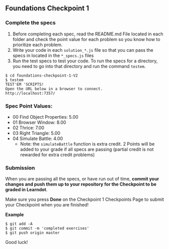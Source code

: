 ## Foundations Checkpoint 1

### Complete the specs

1. Before completing each spec, read the README.md File located in each folder and check the point value for each problem so you know how to prioritize each problem.
2. Write your code in each `solution_*.js` file so that you can pass the specs in located in the `*_specs.js` files
3. Run the test specs to test your code. To run the specs for a directory, you need to go into that directory and run the command `testem`.

```
$ cd foundations-checkpoint-1-V2
$ testem
TEST'EM 'SCRIPTS!
Open the URL below in a browser to connect.
http://localhost:7357/
```

### Spec Point Values:

- 00 Find Object Properties: 5.00
- 01 Browser Window: 8.00 
- 02 Thrice: 7.00
- 03 Right Triangle: 5.00
- 04 Simulate Battle: 4.00
  - Note: the `simulateBattle` function is extra credit. 2 Points will be added to your grade if all specs are passing (partial credit is not rewarded for extra credit problems)

### Submission

When you are passing all the specs, or have run out of time, **commit your changes and push them up to your repository for the Checkpoint to be graded in Learndot**.

Make sure you press **Done** on the Checkpoint 1 Checkpoints Page to submit your Checkpoint when you are finished!

**Example**
```
$ git add -A
$ git commit -m 'completed exercises'
$ git push origin master
```

Good luck!




